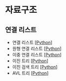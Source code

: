 # 자료구조

## 연결 리스트

- 연결 리스트 [[Python](./linked_list.py)]
- 원형 연결 리스트 [[Python](./circular_linked_list.py)]
- 이중 연결 리스트 [[Python](./doubly_linked_list.py)]
- 이진 트리 [[Python](./binary_tree.py)]
- 이진 검색 트리 [[Python](./binary_search_tree.py)]
- AVL 트리 [[Python](./avl_tree.py)]
